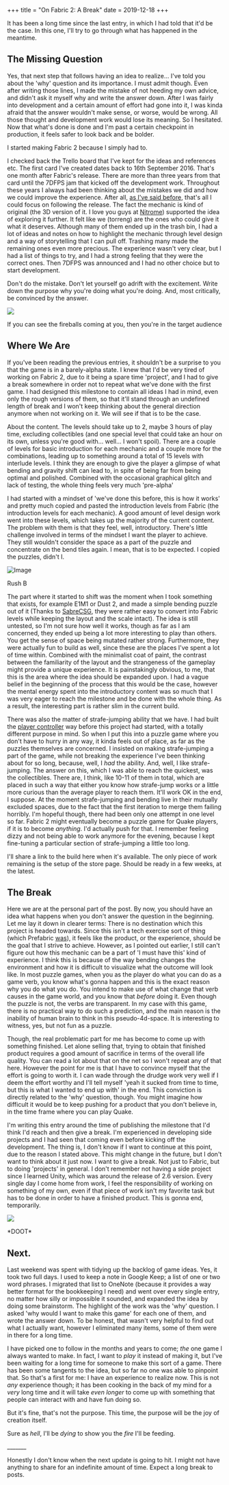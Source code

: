 +++
title = "On Fabric 2: A Break"
date = 2019-12-18
+++

It has been a long time since the last entry, in which I had told that it'd be the case. In this one, I'll try to go through what has happened in the meantime.

## The Missing Question

Yes, that next step that follows having an idea to realize… I've told you about the 'why' question and its importance. I must admit though. Even after writing those lines, I made the mistake of not heeding my own advice, and didn't ask it myself why and write the answer down. After I was fairly into development and a certain amount of effort had gone into it, I was kinda afraid that the answer wouldn't make sense, or worse, would be wrong. All those thought and development work would lose its meaning. So I hesitated. Now that what's done is done and I'm past a certain checkpoint in production, it feels safer to look back and be bolder.

I started making Fabric 2 because I simply had to.

I checked back the Trello board that I've kept for the ideas and references etc. The first card I've created dates back to 16th September 2016. That's one month after Fabric's release. There are more than three years from that card until the 7DFPS jam that kicked off the development work. Throughout these years I always had been thinking about the mistakes we did and how we could improve the experience. After all, [as I've said before](https://www.gamasutra.com/blogs/AtilKockar/20161026/284098/On_Puzzle_Design_and_Fabric.php), that's all I could focus on following the release. The fact the mechanic is kind of original (the 3D version of it. I love you guys at [Nitrome](http://www.nitrome.com/games/faultline/)) supported the idea of exploring it further. It felt like we (torreng) are the ones who could give it what it deserves. Although many of them ended up in the trash bin, I had a lot of ideas and notes on how to highlight the mechanic through level design and a way of storytelling that I can pull off. Trashing many made the remaining ones even more precious. The experience wasn't very clear, but I had a list of things to try, and I had a strong feeling that they were the correct ones. Then 7DFPS was announced and I had no other choice but to start development.

Don't do the mistake. Don't let yourself go adrift with the excitement. Write down the purpose why you're doing what you're doing. And, most critically, be convinced by the answer.

![](images/image-1-1024x577.png)

If you can see the fireballs coming at you, then you're in the target audience

## Where We Are

If you've been reading the previous entries, it shouldn't be a surprise to you that the game is in a barely-alpha state. I knew that I'd be very tired of working on Fabric 2, due to it being a spare time 'project', and I had to give a break somewhere in order not to repeat what we've done with the first game. I had designed this milestone to contain all ideas I had in mind, even only the rough versions of them, so that it'll stand through an undefined length of break and I won't keep thinking about the general direction anymore when not working on it. We will see if that is to be the case.

About the content. The levels should take up to 2, maybe 3 hours of play time, excluding collectibles (and one special level that could take an hour on its own, unless you're good with… well… I won't spoil). There are a couple of levels for basic introduction for each mechanic and a couple more for the combinations, leading up to something around a total of 15 levels with interlude levels. I think they are enough to give the player a glimpse of what bending and gravity shift can lead to, in spite of being far from being optimal and polished. Combined with the occasional graphical glitch and lack of testing, the whole thing feels very much 'pre-alpha'

I had started with a mindset of 'we've done this before, this is how it works' and pretty much copied and pasted the introduction levels from Fabric (the introduction levels for each mechanic). A good amount of level design work went into these levels, which takes up the majority of the current content. The problem with them is that they feel, well, introductory. There's little challenge involved in terms of the mindset I want the player to achieve. They still wouldn't consider the space as a part of the puzzle and concentrate on the bend tiles again. I mean, that is to be expected. I copied the puzzles, didn't I.

![Image](https://pbs.twimg.com/media/EGOSMX3WsAIC3dk?format=jpg&name=large)

Rush B

The part where it started to shift was the moment when I took something that exists, for example E1M1 or Dust 2, and made a simple bending puzzle out of it (Thanks to [SabreCSG](https://github.com/sabresaurus/SabreCSG), they were rather easy to convert into Fabric levels while keeping the layout and the scale intact). The idea is still untested, so I'm not sure how well it works, though as far as I am concerned, they ended up being a lot more interesting to play than others. You get the sense of space being mutated rather strong. Furthermore, they were actually fun to build as well, since these are the places I've spent a lot of time within. Combined with the minimalist coat of paint, the contrast between the familiarity of the layout and the strangeness of the gameplay might provide a unique experience. It is painstakingly obvious, to me, that this is the area where the idea should be expanded upon. I had a vague belief in the beginning of the process that this would be the case, however the mental energy spent into the introductory content was so much that I was very eager to reach the milestone and be done with the whole thing. As a result, the interesting part is rather slim in the current build.

There was also the matter of strafe-jumping ability that we have. I had built the [player controller](https://github.com/atil/fpscontroller) way before this project had started, with a totally different purpose in mind. So when I put this into a puzzle game where you don't have to hurry in any way, it kinda feels out of place, as far as the puzzles themselves are concerned. I insisted on making strafe-jumping a part of the game, while not breaking the experience I've been thinking about for so long, because, well, I _had_ the ability. And, well, I like strafe-jumping. The answer on this, which I was able to reach the quickest, was the collectibles. There are, I think, like 10-11 of them in total, which are placed in such a way that either you know how strafe-jump works or a little more curious than the average player to reach them. It'll work OK in the end, I suppose. At the moment strafe-jumping and bending live in their mutually excluded spaces, due to the fact that the first iteration to merge them failing horribly. I'm hopeful though, there had been only one attempt in one level so far. Fabric 2 might eventually become a puzzle game for Quake players, if it is to become _anything_. I'd actually push for that. I remember feeling dizzy and not being able to work anymore for the evening, because I kept fine-tuning a particular section of strafe-jumping a little too long.

I'll share a link to the build here when it's available. The only piece of work remaining is the setup of the store page. Should be ready in a few weeks, at the latest.

## The Break

Here we are at the personal part of the post. By now, you should have an idea what happens when you don't answer the question in the beginning. Let me lay it down in clearer terms: There is no destination which this project is headed towards. Since this isn't a tech exercise sort of thing (which Prefabric [was](http://atilkockar.com/on-prefabric-3-why-and-answer/)), it feels like the product, or the experience, should be the goal that I strive to achieve. However, as I pointed out earlier, I still can't figure out how this mechanic can be a part of 'I must have this' kind of experience. I think this is because of the way bending changes the environment and how it is difficult to visualize what the outcome will look like. In most puzzle games, when you as the player do what you can do as a game verb, you know what's gonna happen and this is the exact reason why you do what you do. You intend to make use of what change that verb causes in the game world, and you know that _before_ doing it. Even though the puzzle is not, the verbs are transparent. In my case with this game, there is no practical way to do such a prediction, and the main reason is the inability of human brain to think in this pseudo-4d-space. It is interesting to witness, yes, but not fun as a puzzle.

Though, the real problematic part for me has become to come up with something finished. Let alone selling that, trying to obtain that finished product requires a good amount of sacrifice in terms of the overall life quality. You can read a lot about that on the net so I won't repeat any of that here. However the point for me is that I have to convince myself that the effort is going to worth it. I can wade through the drudge work very well if I deem the effort worthy and I'll tell myself 'yeah it sucked from time to time, but this is what I wanted to end up with' in the end. This conviction is directly related to the 'why' question, though. You might imagine how difficult it would be to keep pushing for a product that you don't believe in, in the time frame where you can play Quake.

I'm writing this entry around the time of publishing the milestone that I'd think I'd reach and then give a break. I'm experienced in developing side projects and I had seen that coming even before kicking off the development. The thing is, I don't know if I want to continue at this point, due to the reason I stated above. This might change in the future, but I don't want to think about it just now. I want to give a break. Not just to Fabric, but to doing 'projects' in general. I don't remember not having a side project since I learned Unity, which was around the release of 2.6 version. Every single day I come home from work, I feel the responsibility of working on something of my own, even if that piece of work isn't my favorite task but has to be done in order to have a finished product. This is gonna end, temporarily.

![](images/image-1024x578.png)

\*DOOT\*

## Next.

Last weekend was spent with tidying up the backlog of game ideas. Yes, it took two full days. I used to keep a note in Google Keep; a list of one or two word phrases. I migrated that list to OneNote (because it provides a way better format for the bookkeeping I need) and went over every single entry, no matter how silly or impossible it sounded, and expanded the idea by doing some brainstorm. The highlight of the work was the 'why' question. I asked 'why would I want to make this game' for each one of them, and wrote the answer down. To be honest, that wasn't very helpful to find out what I actually want, however I eliminated many items, some of them were in there for a long time.

I have picked one to follow in the months and years to come; _the_ one game I always wanted to make. In fact, I want to _play_ it instead of making it, but I've been waiting for a long time for someone to make this sort of a game. There has been some tangents to the idea, but so far no one was able to pinpoint that. So that's a first for me: I have an experience to realize now. This is not _any_ experience though; it has been cooking in the back of my mind for a _very_ long time and it will take _even longer_ to come up with something that people can interact with and have fun doing so.

But it's fine, that's not the purpose. This time, the purpose will be the joy of creation itself.

Sure as _hell_, I'll be _dying_ to show you the _fire_ I'll be feeding.

\_\_\_\_\_\_\_

Honestly I don't know when the next update is going to hit. I might not have anything to share for an indefinite amount of time. Expect a long break to posts.
